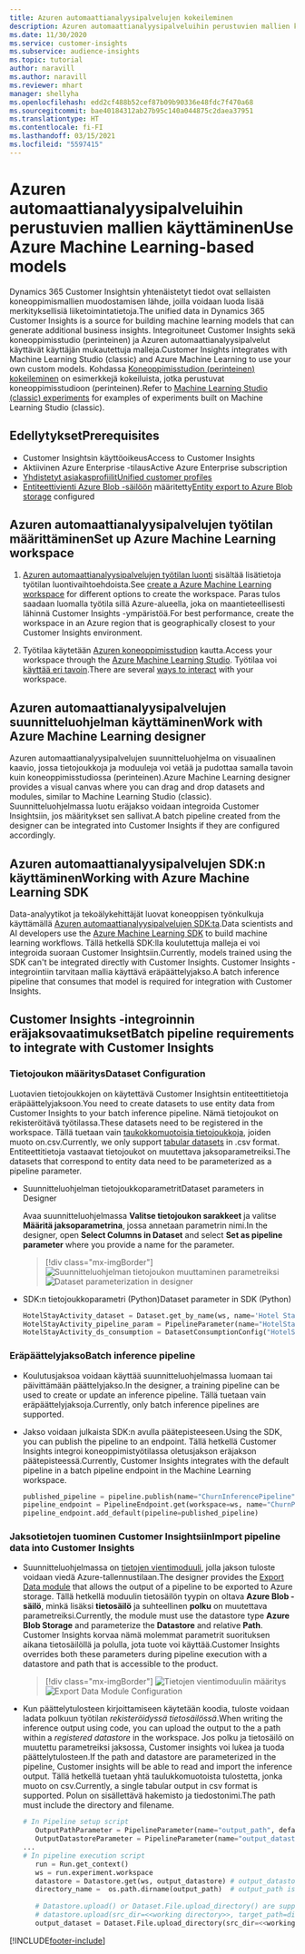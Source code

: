 ```yaml
---
title: Azuren automaattianalyysipalvelujen kokeileminen
description: Azuren automaattianalyysipalveluihin perustuvien mallien käyttäminen Dynamics 365 Customer Insightsissa.
ms.date: 11/30/2020
ms.service: customer-insights
ms.subservice: audience-insights
ms.topic: tutorial
author: naravill
ms.author: naravill
ms.reviewer: mhart
manager: shellyha
ms.openlocfilehash: edd2cf488b52cef87b09b90336e48fdc7f470a68
ms.sourcegitcommit: bae40184312ab27b95c140a044875c2daea37951
ms.translationtype: HT
ms.contentlocale: fi-FI
ms.lasthandoff: 03/15/2021
ms.locfileid: "5597415"
---
```

# <a name="use-azure-machine-learning-based-models"></a><span data-ttu-id="c6c6a-103">Azuren automaattianalyysipalveluihin perustuvien mallien käyttäminen</span><span class="sxs-lookup"><span data-stu-id="c6c6a-103">Use Azure Machine Learning-based models</span></span>

<span data-ttu-id="c6c6a-104">Dynamics 365 Customer Insightsin yhtenäistetyt tiedot ovat sellaisten koneoppimismallien muodostamisen lähde, joilla voidaan luoda lisää merkityksellisiä liiketoimintatietoja.</span><span class="sxs-lookup"><span data-stu-id="c6c6a-104">The unified data in Dynamics 365 Customer Insights is a source for building machine learning models that can generate additional business insights.</span></span> <span data-ttu-id="c6c6a-105">Integroituneet Customer Insights sekä koneoppimisstudio (perinteinen) ja Azuren automaattianalyysipalvelut käyttävät käyttäjän mukautettuja malleja.</span><span class="sxs-lookup"><span data-stu-id="c6c6a-105">Customer Insights integrates with Machine Learning Studio (classic) and Azure Machine Learning to use your own custom models.</span></span> <span data-ttu-id="c6c6a-106">Kohdassa [Koneoppimisstudion (perinteinen) kokeileminen](machine-learning-studio-experiments.md) on esimerkkejä kokeiluista, jotka perustuvat koneoppimisstudioon (perinteinen).</span><span class="sxs-lookup"><span data-stu-id="c6c6a-106">Refer to [Machine Learning Studio (classic) experiments](machine-learning-studio-experiments.md) for examples of experiments built on Machine Learning Studio (classic).</span></span> 

## <a name="prerequisites"></a><span data-ttu-id="c6c6a-107">Edellytykset</span><span class="sxs-lookup"><span data-stu-id="c6c6a-107">Prerequisites</span></span>

- <span data-ttu-id="c6c6a-108">Customer Insightsin käyttöoikeus</span><span class="sxs-lookup"><span data-stu-id="c6c6a-108">Access to Customer Insights</span></span>
- <span data-ttu-id="c6c6a-109">Aktiivinen Azure Enterprise -tilaus</span><span class="sxs-lookup"><span data-stu-id="c6c6a-109">Active Azure Enterprise subscription</span></span>
- [<span data-ttu-id="c6c6a-110">Yhdistetyt asiakasprofiilit</span><span class="sxs-lookup"><span data-stu-id="c6c6a-110">Unified customer profiles</span></span>](data-unification.md)
- <span data-ttu-id="c6c6a-111">[Entiteettivienti Azure Blob -säilöön](export-azure-blob-storage.md) määritetty</span><span class="sxs-lookup"><span data-stu-id="c6c6a-111">[Entity export to Azure Blob storage](export-azure-blob-storage.md) configured</span></span>

## <a name="set-up-azure-machine-learning-workspace"></a><span data-ttu-id="c6c6a-112">Azuren automaattianalyysipalvelujen työtilan määrittäminen</span><span class="sxs-lookup"><span data-stu-id="c6c6a-112">Set up Azure Machine Learning workspace</span></span>

1. <span data-ttu-id="c6c6a-113">[Azuren automaattianalyysipalvelujen työtilan luonti](/azure/machine-learning/concept-workspace#-create-a-workspace) sisältää lisätietoja työtilan luontivaihtoehdoista.</span><span class="sxs-lookup"><span data-stu-id="c6c6a-113">See [create a Azure Machine Learning workspace](/azure/machine-learning/concept-workspace#-create-a-workspace) for different options to create the workspace.</span></span> <span data-ttu-id="c6c6a-114">Paras tulos saadaan luomalla työtila sillä Azure-alueella, joka on maantieteellisesti lähinnä Customer Insights -ympäristöä.</span><span class="sxs-lookup"><span data-stu-id="c6c6a-114">For best performance, create the workspace in an Azure region that is geographically closest to your Customer Insights environment.</span></span>

1. <span data-ttu-id="c6c6a-115">Työtilaa käytetään [Azuren koneoppimisstudion](https://ml.azure.com/) kautta.</span><span class="sxs-lookup"><span data-stu-id="c6c6a-115">Access your workspace through the [Azure Machine Learning Studio](https://ml.azure.com/).</span></span> <span data-ttu-id="c6c6a-116">Työtilaa voi [käyttää eri tavoin](/azure/machine-learning/concept-workspace#tools-for-workspace-interaction).</span><span class="sxs-lookup"><span data-stu-id="c6c6a-116">There are several [ways to interact](/azure/machine-learning/concept-workspace#tools-for-workspace-interaction) with your workspace.</span></span>

## <a name="work-with-azure-machine-learning-designer"></a><span data-ttu-id="c6c6a-117">Azuren automaattianalyysipalvelujen suunnitteluohjelman käyttäminen</span><span class="sxs-lookup"><span data-stu-id="c6c6a-117">Work with Azure Machine Learning designer</span></span>

<span data-ttu-id="c6c6a-118">Azuren automaattianalyysipalvelujen suunnitteluohjelma on visuaalinen kaavio, jossa tietojoukkoja ja moduuleja voi vetää ja pudottaa samalla tavoin kuin koneoppimisstudiossa (perinteinen).</span><span class="sxs-lookup"><span data-stu-id="c6c6a-118">Azure Machine Learning designer provides a visual canvas where you can drag and drop datasets and modules, similar to Machine Learning Studio (classic).</span></span> <span data-ttu-id="c6c6a-119">Suunnitteluohjelmassa luotu eräjakso voidaan integroida Customer Insightsiin, jos määritykset sen sallivat.</span><span class="sxs-lookup"><span data-stu-id="c6c6a-119">A batch pipeline created from the designer can be integrated into Customer Insights if they are configured accordingly.</span></span> 
   
## <a name="working-with-azure-machine-learning-sdk"></a><span data-ttu-id="c6c6a-120">Azuren automaattianalyysipalvelujen SDK:n käyttäminen</span><span class="sxs-lookup"><span data-stu-id="c6c6a-120">Working with Azure Machine Learning SDK</span></span>

<span data-ttu-id="c6c6a-121">Data-analyytikot ja tekoälykehittäjät luovat koneoppisen työnkulkuja käyttämällä [Azuren automaattianalyysipalvelujen SDK:ta](/python/api/overview/azure/ml/?preserve-view=true&view=azure-ml-py).</span><span class="sxs-lookup"><span data-stu-id="c6c6a-121">Data scientists and AI developers use the [Azure Machine Learning SDK](/python/api/overview/azure/ml/?preserve-view=true&view=azure-ml-py) to build machine learning workflows.</span></span> <span data-ttu-id="c6c6a-122">Tällä hetkellä SDK:lla koulutettuja malleja ei voi integroida suoraan Customer Insightsiin.</span><span class="sxs-lookup"><span data-stu-id="c6c6a-122">Currently, models trained using the SDK can't be integrated directly with Customer Insights.</span></span> <span data-ttu-id="c6c6a-123">Customer Insights -integrointiin tarvitaan mallia käyttävä eräpäättelyjakso.</span><span class="sxs-lookup"><span data-stu-id="c6c6a-123">A batch inference pipeline that consumes that model is required for integration with Customer Insights.</span></span>

## <a name="batch-pipeline-requirements-to-integrate-with-customer-insights"></a><span data-ttu-id="c6c6a-124">Customer Insights -integroinnin eräjaksovaatimukset</span><span class="sxs-lookup"><span data-stu-id="c6c6a-124">Batch pipeline requirements to integrate with Customer Insights</span></span>

### <a name="dataset-configuration"></a><span data-ttu-id="c6c6a-125">Tietojoukon määritys</span><span class="sxs-lookup"><span data-stu-id="c6c6a-125">Dataset Configuration</span></span>

<span data-ttu-id="c6c6a-126">Luotavien tietojoukkojen on käytettävä Customer Insightsin entiteettitietoja eräpäättelyjaksoon.</span><span class="sxs-lookup"><span data-stu-id="c6c6a-126">You need to create datasets to use entity data from Customer Insights to your batch inference pipeline.</span></span> <span data-ttu-id="c6c6a-127">Nämä tietojoukot on rekisteröitävä työtilassa.</span><span class="sxs-lookup"><span data-stu-id="c6c6a-127">These datasets need to be registered in the workspace.</span></span> <span data-ttu-id="c6c6a-128">Tällä tuetaan vain [taukokkomuotoisia tietojoukkoja](/azure/machine-learning/how-to-create-register-datasets#tabulardataset), joiden muoto on.csv.</span><span class="sxs-lookup"><span data-stu-id="c6c6a-128">Currently, we only support [tabular datasets](/azure/machine-learning/how-to-create-register-datasets#tabulardataset) in .csv format.</span></span> <span data-ttu-id="c6c6a-129">Entiteettitietoja vastaavat tietojoukot on muutettava jaksoparametreiksi.</span><span class="sxs-lookup"><span data-stu-id="c6c6a-129">The datasets that correspond to entity data need to be parameterized as a pipeline parameter.</span></span>
   
* <span data-ttu-id="c6c6a-130">Suunnitteluohjelman tietojoukkoparametrit</span><span class="sxs-lookup"><span data-stu-id="c6c6a-130">Dataset parameters in Designer</span></span>
   
     <span data-ttu-id="c6c6a-131">Avaa suunnitteluohjelmassa **Valitse tietojoukon sarakkeet** ja valitse **Määritä jaksoparametrina**, jossa annetaan parametrin nimi.</span><span class="sxs-lookup"><span data-stu-id="c6c6a-131">In the designer, open **Select Columns in Dataset** and select **Set as pipeline parameter** where you provide a name for the parameter.</span></span>

     > [!div class="mx-imgBorder"]
     > <span data-ttu-id="c6c6a-132">![Suunnitteluohjelman tietojoukon muuttaminen parametreiksi](media/intelligence-designer-dataset-parameters.png "Tietojoukon muuttaminen parametreiksi suunnitteluohjelmassa")</span><span class="sxs-lookup"><span data-stu-id="c6c6a-132">![Dataset parameterization in designer](media/intelligence-designer-dataset-parameters.png "Dataset parameterization in designer")</span></span>
   
* <span data-ttu-id="c6c6a-133">SDK:n tietojoukkoparametri (Python)</span><span class="sxs-lookup"><span data-stu-id="c6c6a-133">Dataset parameter in SDK (Python)</span></span>
   
   ```python
   HotelStayActivity_dataset = Dataset.get_by_name(ws, name='Hotel Stay Activity Data')
   HotelStayActivity_pipeline_param = PipelineParameter(name="HotelStayActivity_pipeline_param", default_value=HotelStayActivity_dataset)
   HotelStayActivity_ds_consumption = DatasetConsumptionConfig("HotelStayActivity_dataset", HotelStayActivity_pipeline_param)
   ```

### <a name="batch-inference-pipeline"></a><span data-ttu-id="c6c6a-134">Eräpäättelyjakso</span><span class="sxs-lookup"><span data-stu-id="c6c6a-134">Batch inference pipeline</span></span>
  
* <span data-ttu-id="c6c6a-135">Koulutusjaksoa voidaan käyttää suunnitteluohjelmassa luomaan tai päivittämään päättelyjakso.</span><span class="sxs-lookup"><span data-stu-id="c6c6a-135">In the designer, a training pipeline can be used to create or update an inference pipeline.</span></span> <span data-ttu-id="c6c6a-136">Tällä tuetaan vain eräpäättelyjaksoja.</span><span class="sxs-lookup"><span data-stu-id="c6c6a-136">Currently, only batch inference pipelines are supported.</span></span>

* <span data-ttu-id="c6c6a-137">Jakso voidaan julkaista SDK:n avulla päätepisteeseen.</span><span class="sxs-lookup"><span data-stu-id="c6c6a-137">Using the SDK, you can publish the pipeline to an endpoint.</span></span> <span data-ttu-id="c6c6a-138">Tällä hetkellä Customer Insights integroi koneoppimistyötilassa oletusjakson eräjakson päätepisteessä.</span><span class="sxs-lookup"><span data-stu-id="c6c6a-138">Currently, Customer Insights integrates with the default pipeline in a batch pipeline endpoint in the Machine Learning workspace.</span></span>
   
   ```python
   published_pipeline = pipeline.publish(name="ChurnInferencePipeline", description="Published Churn Inference pipeline")
   pipeline_endpoint = PipelineEndpoint.get(workspace=ws, name="ChurnPipelineEndpoint") 
   pipeline_endpoint.add_default(pipeline=published_pipeline)
   ```

### <a name="import-pipeline-data-into-customer-insights"></a><span data-ttu-id="c6c6a-139">Jaksotietojen tuominen Customer Insightsiin</span><span class="sxs-lookup"><span data-stu-id="c6c6a-139">Import pipeline data into Customer Insights</span></span>

* <span data-ttu-id="c6c6a-140">Suunnitteluohjelmassa on [tietojen vientimoduuli](/azure/machine-learning/algorithm-module-reference/export-data), jolla jakson tuloste voidaan viedä Azure-tallennustilaan.</span><span class="sxs-lookup"><span data-stu-id="c6c6a-140">The designer provides the [Export Data module](/azure/machine-learning/algorithm-module-reference/export-data) that allows the output of a pipeline to be exported to Azure storage.</span></span> <span data-ttu-id="c6c6a-141">Tällä hetkellä moduulin tietosäilön tyypin on oltava **Azure Blob -säilö**, minkä lisäksi **tietosäilö** ja suhteellinen **polku** on muutettava parametreiksi.</span><span class="sxs-lookup"><span data-stu-id="c6c6a-141">Currently, the module must use the datastore type **Azure Blob Storage** and parameterize the **Datastore** and relative **Path**.</span></span> <span data-ttu-id="c6c6a-142">Customer Insights korvaa nämä molemmat parametrit suorituksen aikana tietosäilöllä ja polulla, jota tuote voi käyttää.</span><span class="sxs-lookup"><span data-stu-id="c6c6a-142">Customer Insights overrides both these parameters during pipeline execution with a datastore and path that is accessible to the product.</span></span>
   > [!div class="mx-imgBorder"]
   > <span data-ttu-id="c6c6a-143">![Tietojen vientimoduulin määritys](media/intelligence-designer-importdata.png "Tietojen vientimoduulin määritys")</span><span class="sxs-lookup"><span data-stu-id="c6c6a-143">![Export Data Module Configuration](media/intelligence-designer-importdata.png "Export Data Module Configuration")</span></span>
   
* <span data-ttu-id="c6c6a-144">Kun päättelytulosteen kirjoittamiseen käytetään koodia, tuloste voidaan ladata polkuun työtilan *rekisteröidyssä tietosäilössä*.</span><span class="sxs-lookup"><span data-stu-id="c6c6a-144">When writing the inference output using code, you can upload the output to the a path within a *registered datastore* in the workspace.</span></span> <span data-ttu-id="c6c6a-145">Jos polku ja tietosäilö on muutettu parametreiksi jaksossa, Customer insights voi lukea ja tuoda päättelytulosteen.</span><span class="sxs-lookup"><span data-stu-id="c6c6a-145">If the path and datastore are parameterized in the pipeline, Customer insights will be able to read and import the inference output.</span></span> <span data-ttu-id="c6c6a-146">Tällä hetkellä tuetaan yhtä taulukkomuotoista tulostetta, jonka muoto on csv.</span><span class="sxs-lookup"><span data-stu-id="c6c6a-146">Currently, a single tabular output in csv format is supported.</span></span> <span data-ttu-id="c6c6a-147">Polun on sisällettävä hakemisto ja tiedostonimi.</span><span class="sxs-lookup"><span data-stu-id="c6c6a-147">The path must include the directory and filename.</span></span>

   ```python
   # In Pipeline setup script
      OutputPathParameter = PipelineParameter(name="output_path", default_value="HotelChurnOutput/HotelChurnOutput.csv")
      OutputDatastoreParameter = PipelineParameter(name="output_datastore", default_value="workspaceblobstore")
   ...
   # In pipeline execution script
      run = Run.get_context()
      ws = run.experiment.workspace
      datastore = Datastore.get(ws, output_datastore) # output_datastore is parameterized
      directory_name =  os.path.dirname(output_path)  # output_path is parameterized.
      
      # Datastore.upload() or Dataset.File.upload_directory() are supported methods to uplaod the data
      # datastore.upload(src_dir=<<working directory>>, target_path=directory_name, overwrite=False, show_progress=True)
      output_dataset = Dataset.File.upload_directory(src_dir=<<working directory>>, target = (datastore, directory_name)) # Remove trailing "/" from directory_name
   ```


[!INCLUDE[footer-include](../includes/footer-banner.md)]